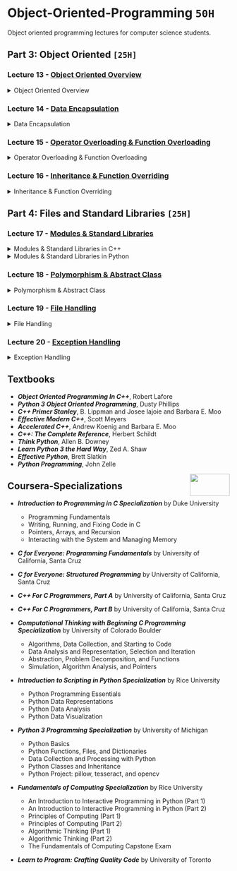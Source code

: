 # Object-Oriented-Programming `50H`
Object oriented programming lectures for computer science students.

## Part 3: Object Oriented `[25H]`

### Lecture 13 - [Object Oriented Overview](https://github.com/cs-MohamedAyman/Object-Oriented-Programming/tree/master/Lecture%2013%20-%20Object%20Oriented%20Overview)
<details>
<summary>Object Oriented Overview</summary>
<br>
<ul>
  <li>Introduction to OOP</li>
  <li>Classes & Objects</li>
  <li>Attributes</li>
  <li>Methods</li>
  <li>Constructors</li>
  <li>Destructors</li>
</ul>
</details>

### Lecture 14 - [Data Encapsulation](https://github.com/cs-MohamedAyman/Object-Oriented-Programming/tree/master/Lecture%2014%20-%20Data%20Encapsulation)
<details>
<summary>Data Encapsulation</summary>
<br>
<ul>
  <li>Setters & Getters</li>
  <li>Static Variables</li>
  <li>Static Methods</li>
  <li>Private Variables</li>
  <li>Private Methods</li>
  <li>Class Prototyping</li>
</ul>
</details>

### Lecture 15 - [Operator Overloading & Function Overloading](https://github.com/cs-MohamedAyman/Object-Oriented-Programming/tree/master/Lecture%2015%20-%20Operator%20Overloading%20%26%20Function%20Overloading)
<details>
<summary>Operator Overloading & Function Overloading</summary>
<br>
<ul>
  <li>Operator Overloading</li>
  <li>Input/Output Operators Overloading</li>
  <li>Arithmetic Operators Overloading</li>
  <li>Binary Operators Overloading</li>
  <li>Assignment Operators Overloading</li>
  <li>Subscripting Operator Overloading</li>
  <li>Function Overloading</li>
</ul>
</details>

### Lecture 16 - [Inheritance & Function Overriding](https://github.com/cs-MohamedAyman/Object-Oriented-Programming/tree/master/Lecture%2016%20-%20Inheritance%20%26%20Function%20Overriding)
<details>
<summary>Inheritance & Function Overriding</summary>
<br>
<ul>
  <li>Introduction to Inheritance</li>
  <li>Access Modifiers</li>
  <li>Function Overriding</li>
  <li>Multiple Inheritance</li>
  <li>Composition Relationship</li>
  <li>Aggregation Relationship</li>
</ul>
</details>

## Part 4: Files and Standard Libraries `[25H]`

### Lecture 17 - [Modules & Standard Libraries](https://github.com/cs-MohamedAyman/Object-Oriented-Programming/tree/master/Lecture%2017%20-%20Modules%20%26%20Standard%20Libraries)
<details>
<summary>Modules & Standard Libraries in C++</summary>
<br>
<ul>
  <li>Modules in C++</li>
  <li>Cmath Module</li>
  <li>Random Module</li>
  <li>Numeric Module</li>
  <li>Ctime Module</li>
  <li>Standard Template Libraries</li>
</ul>
</details>
<details>
<summary>Modules & Standard Libraries in Python</summary>
<br>
<ul>
  <li>Modules in Python</li>
  <li>Counter Module</li>
  <li>DefaultDict Module</li>
  <li>DateTime Module</li>
  <li>Timedelta Module</li>
  <li>Calendar Module</li>
</ul>
</details>

### Lecture 18 - [Polymorphism & Abstract Class](https://github.com/cs-MohamedAyman/Object-Oriented-Programming/tree/master/Lecture%2018%20-%20Polymorphism%20%26%20Abstract%20Class)
<details>
<summary>Polymorphism & Abstract Class</summary>
<br>
<ul>
  <li>Introduction to Abstraction</li>
  <li>Abstract Class</li>
  <li>Abstract Method</li>
  <li>Abstract Properties</li>
  <li>Polymorphism</li>
</ul>
</details>

### Lecture 19 - [File Handling](https://github.com/cs-MohamedAyman/Object-Oriented-Programming/tree/master/Lecture%2019%20-%20File%20Handling)
<details>
<summary>File Handling</summary>
<br>
<ul>
  <li>Introduction to File Handling</li>
  <li>Text files</li>
  <li>CSV files</li>
  <li>Json files</li>
  <li>XML files</li>
  <li>YAML files</li>
  <li>INI files</li>
</ul>
</details>

### Lecture 20 - [Exception Handling](https://github.com/cs-MohamedAyman/Object-Oriented-Programming/tree/master/Lecture%2020%20-%20Exception%20Handling)
<details>
<summary>Exception Handling</summary>
<br>
<ul>
  <li>Introduction to Exception Handling</li>
  <li>Types of Exceptions</li>
  <li>The except Clause with No Exceptions</li>
  <li>The except Clause with Multiple Exceptions</li>
  <li>The try/except, else, and finally</li>
  <li>Assertions</li>
</ul>
</details>

## Textbooks

* ***Object Oriented Programming In C++***, Robert Lafore
* ***Python 3 Object Oriented Programming***, Dusty Phillips
* ***C++ Primer Stanley***, B. Lippman and Josee lajoie and Barbara E. Moo
* ***Effective Modern C++***, Scott Meyers
* ***Accelerated C++***, Andrew Koenig and Barbara E. Moo
* ***C++: The Complete Reference***, Herbert Schildt
* ***Think Python***, Allen B. Downey
* ***Learn Python 3 the Hard Way***, Zed A. Shaw
* ***Effective Python***, Brett Slatkin
* ***Python Programming***, John Zelle

<img align="right" width="90" height="50" src="https://github.com/cs-MohamedAyman/Coursera-Specializations/blob/master/organizations-logos/coursera.jpg">

## Coursera-Specializations

* ***Introduction to Programming in C Specialization*** by Duke University
  * Programming Fundamentals
  * Writing, Running, and Fixing Code in C
  * Pointers, Arrays, and Recursion
  * Interacting with the System and Managing Memory
* ***C for Everyone: Programming Fundamentals*** by University of California, Santa Cruz
* ***C for Everyone: Structured Programming*** by University of California, Santa Cruz
* ***C++ For C Programmers, Part A*** by University of California, Santa Cruz
* ***C++ For C Programmers, Part B*** by University of California, Santa Cruz
* ***Computational Thinking with Beginning C Programming Specialization*** by University of Colorado Boulder
  * Algorithms, Data Collection, and Starting to Code
  * Data Analysis and Representation, Selection and Iteration
  * Abstraction, Problem Decomposition, and Functions
  * Simulation, Algorithm Analysis, and Pointers
  
* ***Introduction to Scripting in Python Specialization*** by Rice University
  * Python Programming Essentials
  * Python Data Representations
  * Python Data Analysis
  * Python Data Visualization
* ***Python 3 Programming Specialization*** by University of Michigan
  * Python Basics
  * Python Functions, Files, and Dictionaries
  * Data Collection and Processing with Python
  * Python Classes and Inheritance
  * Python Project: pillow, tesseract, and opencv
* ***Fundamentals of Computing Specialization*** by Rice University
  * An Introduction to Interactive Programming in Python (Part 1)
  * An Introduction to Interactive Programming in Python (Part 2)
  * Principles of Computing (Part 1)
  * Principles of Computing (Part 2)
  * Algorithmic Thinking (Part 1)
  * Algorithmic Thinking (Part 2)
  * The Fundamentals of Computing Capstone Exam
* ***Learn to Program: Crafting Quality Code*** by University of Toronto
